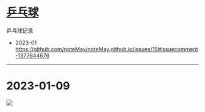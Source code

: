 # [乒乓球](https://github.com/noteMay/noteMay.github.io/issues/15)

乒乓球记录

- 2023-01 https://github.com/noteMay/noteMay.github.io/issues/15#issuecomment-1377644676

---

# 2023-01-09

![](https://9852.ru/images/2023/01/10/20230111015803.jpg)